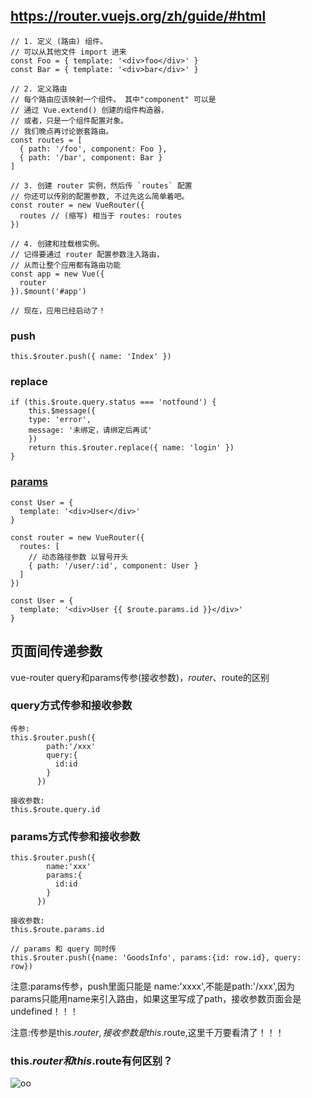 ## https://router.vuejs.org/zh/guide/#html
```
// 1. 定义 (路由) 组件。
// 可以从其他文件 import 进来
const Foo = { template: '<div>foo</div>' }
const Bar = { template: '<div>bar</div>' }

// 2. 定义路由
// 每个路由应该映射一个组件。 其中"component" 可以是
// 通过 Vue.extend() 创建的组件构造器，
// 或者，只是一个组件配置对象。
// 我们晚点再讨论嵌套路由。
const routes = [
  { path: '/foo', component: Foo },
  { path: '/bar', component: Bar }
]

// 3. 创建 router 实例，然后传 `routes` 配置
// 你还可以传别的配置参数, 不过先这么简单着吧。
const router = new VueRouter({
  routes // (缩写) 相当于 routes: routes
})

// 4. 创建和挂载根实例。
// 记得要通过 router 配置参数注入路由，
// 从而让整个应用都有路由功能
const app = new Vue({
  router
}).$mount('#app')

// 现在，应用已经启动了！
```

### push
```
this.$router.push({ name: 'Index' })
```

### replace
```
if (this.$route.query.status === 'notfound') {
    this.$message({
    type: 'error',
    message: '未绑定，请绑定后再试'
    })
    return this.$router.replace({ name: 'login' })
}
```

### [params](https://router.vuejs.org/zh/guide/essentials/dynamic-matching.html#%E6%8D%95%E8%8E%B7%E6%89%80%E6%9C%89%E8%B7%AF%E7%94%B1%E6%88%96-404-not-found-%E8%B7%AF%E7%94%B1)
```
const User = {
  template: '<div>User</div>'
}

const router = new VueRouter({
  routes: [
    // 动态路径参数 以冒号开头
    { path: '/user/:id', component: User }
  ]
})

const User = {
  template: '<div>User {{ $route.params.id }}</div>'
}
```

## 页面间传递参数
vue-router query和params传参(接收参数)，$router、$route的区别

### query方式传参和接收参数
```
传参: 
this.$router.push({
        path:'/xxx'
        query:{
          id:id
        }
      })
  
接收参数:
this.$route.query.id
```

### params方式传参和接收参数
```
this.$router.push({
        name:'xxx'
        params:{
          id:id
        }
      })
  
接收参数:
this.$route.params.id

// params 和 query 同时传
this.$router.push({name: 'GoodsInfo', params:{id: row.id}, query: row})
```
注意:params传参，push里面只能是 name:'xxxx',不能是path:'/xxx',因为params只能用name来引入路由，如果这里写成了path，接收参数页面会是undefined！！！

注意:传参是this.$router,接收参数是this.$route,这里千万要看清了！！！

### this.$router 和this.$route有何区别？
![oo](https://images2018.cnblogs.com/blog/1201856/201808/1201856-20180803103148098-1855335209.png)


